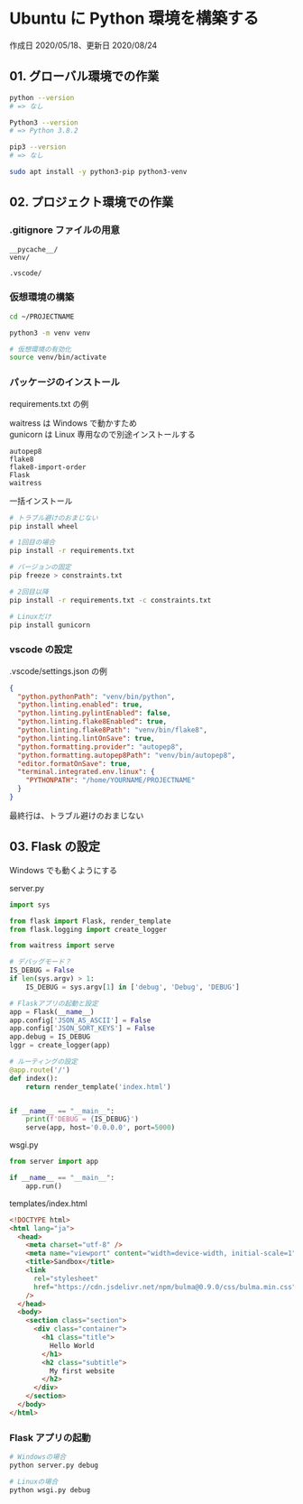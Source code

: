 # Ubuntu に Python 環境を構築する

作成日 2020/05/18、更新日 2020/08/24

## 01. グローバル環境での作業

```bash
python --version
# => なし

Python3 --version
# => Python 3.8.2

pip3 --version
# => なし

sudo apt install -y python3-pip python3-venv
```

## 02. プロジェクト環境での作業

### .gitignore ファイルの用意

```text
__pycache__/
venv/

.vscode/
```

### 仮想環境の構築

```bash
cd ~/PROJECTNAME

python3 -m venv venv

# 仮想環境の有効化
source venv/bin/activate
```

### パッケージのインストール

requirements.txt の例

waitress は Windows で動かすため\
gunicorn は Linux 専用なので別途インストールする

```text
autopep8
flake8
flake8-import-order
Flask
waitress
```

一括インストール

```bash
# トラブル避けのおまじない
pip install wheel

# 1回目の場合
pip install -r requirements.txt

# バージョンの固定
pip freeze > constraints.txt

# 2回目以降
pip install -r requirements.txt -c constraints.txt

# Linuxだけ
pip install gunicorn
```

### vscode の設定

.vscode/settings.json の例

```json
{
  "python.pythonPath": "venv/bin/python",
  "python.linting.enabled": true,
  "python.linting.pylintEnabled": false,
  "python.linting.flake8Enabled": true,
  "python.linting.flake8Path": "venv/bin/flake8",
  "python.linting.lintOnSave": true,
  "python.formatting.provider": "autopep8",
  "python.formatting.autopep8Path": "venv/bin/autopep8",
  "editor.formatOnSave": true,
  "terminal.integrated.env.linux": {
    "PYTHONPATH": "/home/YOURNAME/PROJECTNAME"
  }
}
```

最終行は、トラブル避けのおまじない

## 03. Flask の設定

Windows でも動くようにする

server.py

```python
import sys

from flask import Flask, render_template
from flask.logging import create_logger

from waitress import serve

# デバッグモード？
IS_DEBUG = False
if len(sys.argv) > 1:
    IS_DEBUG = sys.argv[1] in ['debug', 'Debug', 'DEBUG']

# Flaskアプリの起動と設定
app = Flask(__name__)
app.config['JSON_AS_ASCII'] = False
app.config['JSON_SORT_KEYS'] = False
app.debug = IS_DEBUG
lggr = create_logger(app)

# ルーティングの設定
@app.route('/')
def index():
    return render_template('index.html')


if __name__ == "__main__":
    print(f'DEBUG = {IS_DEBUG}')
    serve(app, host='0.0.0.0', port=5000)
```

wsgi.py

```python
from server import app

if __name__ == "__main__":
    app.run()
```

templates/index.html

```html
<!DOCTYPE html>
<html lang="ja">
  <head>
    <meta charset="utf-8" />
    <meta name="viewport" content="width=device-width, initial-scale=1" />
    <title>Sandbox</title>
    <link
      rel="stylesheet"
      href="https://cdn.jsdelivr.net/npm/bulma@0.9.0/css/bulma.min.css"
    />
  </head>
  <body>
    <section class="section">
      <div class="container">
        <h1 class="title">
          Hello World
        </h1>
        <h2 class="subtitle">
          My first website
        </h2>
      </div>
    </section>
  </body>
</html>
```

### Flask アプリの起動

```bash
# Windowsの場合
python server.py debug

# Linuxの場合
python wsgi.py debug
```
